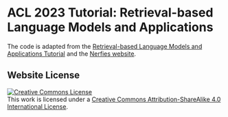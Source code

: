 # ACL 2023 Tutorial: Retrieval-based Language Models and Applications

The code is adapted from the [Retrieval-based Language Models and Applications Tutorial](https://github.com/ACL2023-Retrieval-LM/ACL2023-Retrieval-LM.github.io) and the [Nerfies website](https://nerfies.github.io).


## Website License
<a rel="license" href="http://creativecommons.org/licenses/by-sa/4.0/"><img alt="Creative Commons License" style="border-width:0" src="https://i.creativecommons.org/l/by-sa/4.0/88x31.png" /></a><br />This work is licensed under a <a rel="license" href="http://creativecommons.org/licenses/by-sa/4.0/">Creative Commons Attribution-ShareAlike 4.0 International License</a>.
